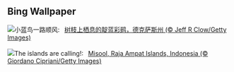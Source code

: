 ## Bing Wallpaper
![](https://www.bing.com/th?id=OHR.TexasIndigoBunting_ZH-CN3699392300_UHD.jpg&w=1000)小蓝鸟一路顺风:&nbsp;&ensp;[树枝上栖息的靛蓝彩鹀，德克萨斯州 (© Jeff R Clow/Getty Images)](https://www.bing.com/th?id=OHR.TexasIndigoBunting_ZH-CN3699392300_UHD.jpg)
<br><br/>
![](https://www.bing.com/th?id=OHR.MisoolRajaAmpat_EN-US0805176947_UHD.jpg&w=1000)The islands are calling!:&nbsp;&ensp;[Misool, Raja Ampat Islands, Indonesia (© Giordano Cipriani/Getty Images)](https://www.bing.com/th?id=OHR.MisoolRajaAmpat_EN-US0805176947_UHD.jpg)
<br><br/>
